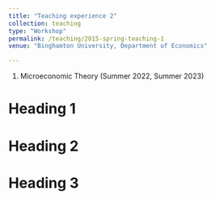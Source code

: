 ```yaml
---
title: "Teaching experience 2"
collection: teaching
type: "Workshop"
permalink: /teaching/2015-spring-teaching-1
venue: "Binghamton University, Department of Economics"

---
```


1. Microeconomic Theory (Summer 2022, Summer 2023)

Heading 1
======

Heading 2
======

Heading 3
======

